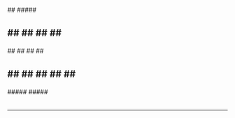 
######  ##    ##### ######
##   ## ##    ## ## ##
######  ##  	 ## ## ## ###  
##   ## ##    ## ## ##  ##
######  ##### ##### ###### 

--- 
